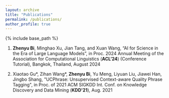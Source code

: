 ```yaml
---
layout: archive
title: "Publications"
permalink: /publications/
author_profile: true
---
```


{% include base_path %}
1. **Zhenyu Bi**, Minghao Xu, Jian Tang, and Xuan Wang, “AI for Science in the Era of Large Language Models”, in Proc. 2024 Annual Meeting of the Association for Computational Linguistics (**ACL’24**) (Conference Tutorial), Bangkok, Thailand, August 2024

2. Xiaotao Gu\*, Zihan Wang\*, **Zhenyu Bi**, Yu Meng, Liyuan Liu, Jiawei Han, Jingbo Shang, "UCPhrase: Unsupervised Context-aware Quality Phrase Tagging", in Proc. of 2021 ACM SIGKDD Int. Conf. on Knowledge Discovery and Data Mining (**KDD'21**), Aug. 2021
